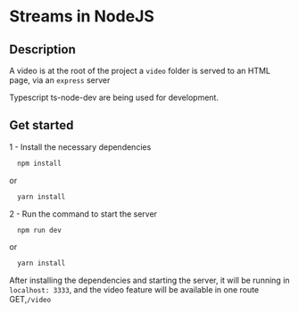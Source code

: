 # Streams in NodeJS

## Description
A video is at the root of the project a `video` folder is served to an HTML page, via an `express` server 

Typescript ts-node-dev are being used for development.

## Get started

1 - Install the necessary dependencies

```bash
  npm install
```
or 
 
```bash
  yarn install
```

2 - Run the command to start the server

```bash
  npm run dev
```

or 

```bash
  yarn install
```

After installing the dependencies and starting the server, it will be running in `localhost: 3333`, and the video feature will be available in one route GET,`/video`
